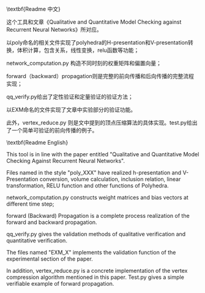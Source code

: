 \textbf{Readme 中文}

这个工具和文章《Qualitative and Quantitative Model Checking against Recurrent Neural Networks》所对应。

以poly命名的相关文件实现了polyhedra的H-presentation和V-presentation转换，体积计算，包含关系，线性变换，relu函数等功能；

network_computation.py 构造不同时刻的权重矩阵和偏置向量；

forward（backward）propagation则是完整的前向传播和后向传播的完整流程实现；

qq_verify.py给出了定性验证和定量验证的验证方法；

以EXM命名的文件实现了文章中实验部分的验证功能。

此外，vertex_reduce.py 则是文中提到的顶点压缩算法的具体实现。test.py给出了一个简单可验证的前向传播的例子。


\textbf{Readme  English}

This tool is in line with the paper entitled  "Qualitative and Quantitative Model Checking Against Recurrent Neural Networks".  
 
Files named in the style "poly_XXX" have realized h-presentation and V-Presentation conversion, volume calculation, inclusion relation, linear transformation, RELU function and other functions of Polyhedra.  
 
network_computation.py constructs weight matrices and bias vectors at different time step;  
 
forward (Backward) Propagation is a complete process realization of the forward and backward propagation.  
 
qq_verify.py gives the validation methods of qualitative verification and quantitative verification.  
 
The files named "EXM_X" implements the validation function of the experimental section of the paper.  
 
In addition, vertex_reduce.py is a concrete implementation of the vertex compression algorithm mentioned in this paper.  Test.py gives a simple verifiable example of forward propagation. 
